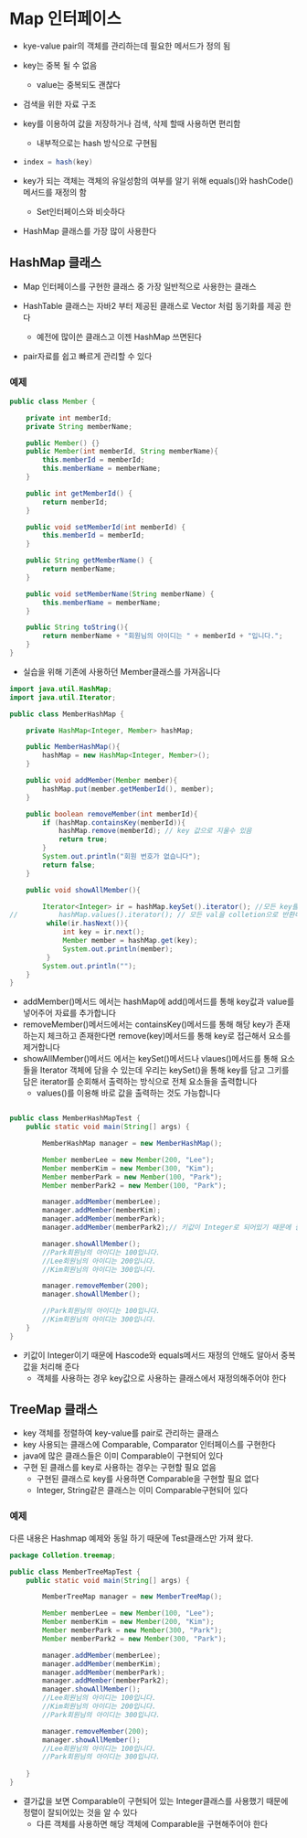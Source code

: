# Map 인터페이스

- kye-value pair의 객체를 관리하는데 필요한 메서드가 정의 됨

- key는 중복 될 수 없음

  - value는 중복되도 괜찮다

- 검색을 위한 자료 구조

- key를 이용하여 값을 저장하거나 검색, 삭제 할때 사용하면 편리함

  - 내부적으로는 hash 방식으로 구현됨

- ```java
  index = hash(key)
  ```

- key가 되는 객체는 객체의 유일성함의 여부를 알기 위해 equals()와 hashCode()메서드를 재정의 함

  - Set인터페이스와 비슷하다

- HashMap 클래스를 가장 많이 사용한다



## HashMap 클래스

- Map 인터페이스를 구현한 클래스 중 가장 일반적으로 사용한는 클래스

- HashTable 클래스는 자바2 부터 제공된 클래스로 Vector 처럼 동기화를 제공 한다

  - 예전에 많이쓴 클래스고 이젠 HashMap 쓰면된다

- pair자료를 쉽고 빠르게 관리할 수 있다

  

### 예제

```java
public class Member {

    private int memberId;
    private String memberName;

    public Member() {}
    public Member(int memberId, String memberName){
        this.memberId = memberId;
        this.memberName = memberName;
    }

    public int getMemberId() {
        return memberId;
    }

    public void setMemberId(int memberId) {
        this.memberId = memberId;
    }

    public String getMemberName() {
        return memberName;
    }

    public void setMemberName(String memberName) {
        this.memberName = memberName;
    }

    public String toString(){
        return memberName + "회원님의 아이디는 " + memberId + "입니다.";
    }
}
```

- 실습을 위해 기존에 사용하던 Member클래스를 가져옵니다

```java
import java.util.HashMap;
import java.util.Iterator;

public class MemberHashMap {

    private HashMap<Integer, Member> hashMap;

    public MemberHashMap(){
        hashMap = new HashMap<Integer, Member>();
    }

    public void addMember(Member member){
        hashMap.put(member.getMemberId(), member);
    }

    public boolean removeMember(int memberId){
        if (hashMap.containsKey(memberId)){
            hashMap.remove(memberId); // key 값으로 지울수 있음
            return true;
        }
        System.out.println("회원 번호가 없습니다");
        return false;
    }

    public void showAllMember(){

        Iterator<Integer> ir = hashMap.keySet().iterator(); //모든 key를 set으로 반환해줌
//          hashMap.values().iterator(); // 모든 val을 colletion으로 반환해줌
         while(ir.hasNext()){
             int key = ir.next();
             Member member = hashMap.get(key);
             System.out.println(member);
         }
        System.out.println("");
    }
}
```

- addMember()메서드 에서는 hashMap에 add()메서드를 통해 key값과 value를 넣어주어 자료를 추가합니다
- removeMember()메서드에서는 containsKey()메서드를 통해 해당 key가 존재하는지 체크하고 존재한다면 remove(key)메서드를 통해 key로 접근해서 요소를 제거합니다
- showAllMember()메서드 에서는 keySet()메서드나 vlaues()메서드를 통해 요소들을 Iterator 객체에 담을 수 있는데 우리는 keySet()을 통해 key를 담고 그키를 담은 iterator를 순회해서 출력하는 방식으로 전체 요소들을 출력합니다
  - values()를 이용해 바로 값을 출력하는 것도 가능합니다

```java

public class MemberHashMapTest {
    public static void main(String[] args) {

        MemberHashMap manager = new MemberHashMap();

        Member memberLee = new Member(200, "Lee");
        Member memberKim = new Member(300, "Kim");
        Member memberPark = new Member(100, "Park");
        Member memberPark2 = new Member(100, "Park");

        manager.addMember(memberLee);
        manager.addMember(memberKim);
        manager.addMember(memberPark);
        manager.addMember(memberPark2);// 키값이 Integer로 되어있기 때문에 중복값무시

        manager.showAllMember();
        //Park회원님의 아이디는 100입니다.
        //Lee회원님의 아이디는 200입니다.
        //Kim회원님의 아이디는 300입니다.

        manager.removeMember(200);
        manager.showAllMember();

        //Park회원님의 아이디는 100입니다.
        //Kim회원님의 아이디는 300입니다.
    }
}

```

- 키값이 Integer이기 때문에 Hascode와 equals메서드 재정의 안해도 알아서 중복값을 처리해 준다
  - 객체를 사용하는 경우 key값으로 사용하는 클래스에서 재정의해주어야 한다



## TreeMap 클래스

- key 객체를 정렬하여 key-value를 pair로 관리하는 클래스
- key 사용되는 클래스에 Comparable, Comparator 인터페이스를 구현한다
- java에 많은 클래스들은 이미 Comparable이 구현되어 있다
- 구현 된 클래스를 key로 사용하는 경우는 구현할 필요 없음
  - 구현된 클래스로 key를 사용하면 Comparable을 구현할 필요 없다
  - Integer, String같은 클래스는 이미 Comparable구현되어 있다

### 예제

다른 내용은 Hashmap 예제와 동일 하기 때문에 Test클래스만 가져 왔다.

```java
package Colletion.treemap;

public class MemberTreeMapTest {
    public static void main(String[] args) {

        MemberTreeMap manager = new MemberTreeMap();

        Member memberLee = new Member(100, "Lee");
        Member memberKim = new Member(200, "Kim");
        Member memberPark = new Member(300, "Park");
        Member memberPark2 = new Member(300, "Park");

        manager.addMember(memberLee);
        manager.addMember(memberKim);
        manager.addMember(memberPark);
        manager.addMember(memberPark2);
        manager.showAllMember();
        //Lee회원님의 아이디는 100입니다.
        //Kim회원님의 아이디는 200입니다.
        //Park회원님의 아이디는 300입니다.

        manager.removeMember(200);
        manager.showAllMember();
        //Lee회원님의 아이디는 100입니다.
        //Park회원님의 아이디는 300입니다.
  
    }
}
```

- 결가값을 보면 Comparable이 구현되어 있는 Integer클래스를 사용했기 때문에 정렬이 잘되어있는 것을 알 수 있다
  - 다른 객체를 사용하면 해당 객체에 Comparable을 구현해주어야 한다






